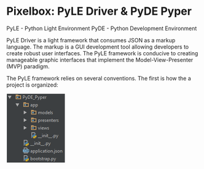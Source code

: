 # Pixelbox: PyLE Driver & PyDE Pyper

PyLE - Python Light Environment
PyDE - Python Development Environment

PyLE Driver is a light framework that consumes JSON as a markup language. The markup is a GUI development tool allowing
developers to create robust user interfaces. The PyLE framework is conducive to creating manageable graphic interfaces
that implement the Model-View-Presenter (MVP) paradigm.

The PyLE framework relies on several conventions. The first is how the a project is organized:

![conventional project organization][conv_1]



[conv_1]: https://github.com/badkraft/razorware.pixelbox/blob/master/repo_images/conv_proj_org.png "Convention 1: Project Organization"


